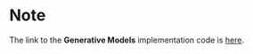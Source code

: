 # Note
The link to the **Generative Models** implementation code is [here][1].

[1]:https://github.com/Sanyuan-Chen/C2C-DA
